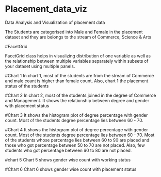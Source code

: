 # Placement_data_viz
Data Analysis and Visualization of placement data

 The Students are categorised into Male and Female in the placement dataset and they are belongs to the stream of Commerce, Science & Arts
 
 #FacetGrid
 
 FacetGrid class helps in visualizing distribution of one variable as well as the relationship between multiple variables separately within subsets of your dataset using  multiple panels. 
 
 #Chart 1
 In chart 1, most of the students are from the stream of Commerce and male count is higher than female count. Also, chart 1 the placement status of the students
 
 #Chart 2
 In chart 2, most of the students joined in the degree of Commerce and Management. It shows the relationship between degree and gender with placement status
 
 #Chart 3 
 It shows the histogram plot of degree percentage with gender count. Most of the students degree percentage lies between 60 - 70. 

 #Chart 4
 It shows the histogram plot of degree percentage with gender count. Most of the students degree percentage lies between 60 - 70. Most of the students whose percentage lies between 60 to 90 are placed and those who got percentage between 50 to 70 are not placed. Also, few students who got percentage between 60 to 80 are not placed.
 
 #chart 5
 Chart 5 shows gender wise count with working status
 
 #Chart 6
 Chart 6 shows gender wise count with placement status
